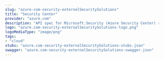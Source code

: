 ```yaml
---
slug: "azure-com-security-externalSecuritySolutions"
title: "Security Center"
provider: "azure.com"
description: "API spec for Microsoft.Security (Azure Security Center) resource provider"
logo: "azure.com-security-externalSecuritySolutions-logo.png"
logoMediaType: "image/png"
tags:
- "cloud"
stubs: "azure.com-security-externalSecuritySolutions-stubs.json"
swagger: "azure.com-security-externalSecuritySolutions-swagger.json"
---
```

